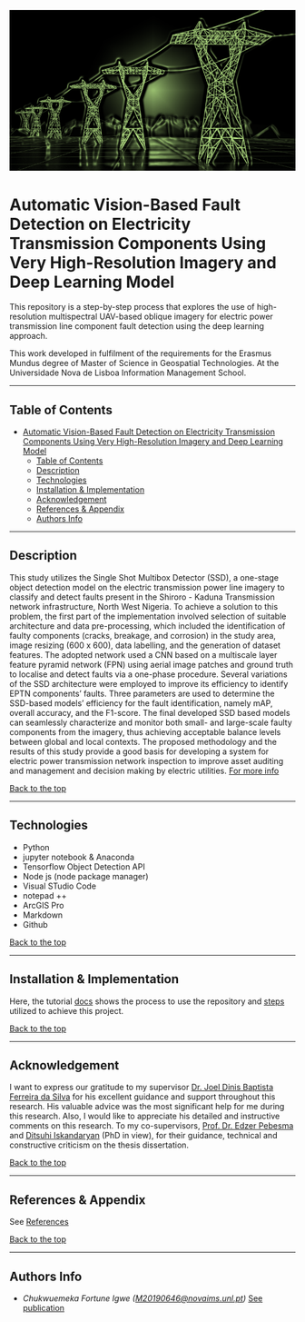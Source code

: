 ![Project Image](images/intro_istock.png)

# Automatic Vision-Based Fault Detection on Electricity Transmission Components Using Very High-Resolution Imagery and Deep Learning Model

This repository is a step-by-step process that explores the use of high-resolution multispectral UAV-based oblique imagery for electric power transmission line component fault detection using the deep learning approach. 

This work developed in fulfilment of the requirements for the Erasmus Mundus degree of Master of Science in Geospatial Technologies. At the Universidade Nova de Lisboa Information Management School.
________
## Table of Contents

- [Automatic Vision-Based Fault Detection on Electricity Transmission Components Using Very High-Resolution Imagery and Deep Learning Model](#automatic-vision-based-fault-detection-on-electricity-transmission-components-using-very-high-resolution-imagery-and-deep-learning-model)
  - [Table of Contents](#table-of-contents)
  - [Description](#description)
  - [Technologies](#technologies)
  - [Installation & Implementation](#installation--implementation)
  - [Acknowledgement](#acknowledgement)
  - [References & Appendix](#references--appendix)
  - [Authors Info](#authors-info)

________  
## Description
This study utilizes the Single Shot Multibox Detector (SSD), a one-stage object detection model on the electric transmission power line imagery to classify and detect faults present in the Shiroro - Kaduna Transmission network infrastructure, North West Nigeria. To achieve a solution to this problem, the first part of the implementation involved selection of suitable architecture and data pre-processing, which included the identification of faulty components (cracks, breakage, and corrosion) in the study area, image resizing (600 x 600), data labelling, and the generation of dataset features. The adopted network used a CNN based on a multiscale layer feature pyramid network (FPN) using aerial image patches and ground truth to localise and detect faults via a one-phase procedure. Several variations of the SSD architecture were employed to improve its efficiency to identify EPTN components’ faults.  Three parameters are used to determine the SSD-based models’ efficiency for the fault identification, namely mAP, overall accuracy, and the F1-score. The final developed SSD based models can seamlessly characterize and monitor both small- and large-scale faulty components from the imagery, thus achieving acceptable balance levels between global and local contexts. The proposed methodology and the results of this study provide a good basis for developing a system for electric power transmission network inspection to improve asset auditing and management and decision making by electric utilities. [For more info](docs/Introduction.md)

[Back to the top](#table-of-contents)
________

## Technologies
- Python
- jupyter notebook & Anaconda
- Tensorflow Object Detection API
- Node js (node package manager)
- Visual STudio Code
- notepad ++
- ArcGIS Pro
- Markdown
- Github

[Back to the top](#table-of-contents)
__________

## Installation & Implementation
Here, the tutorial [docs](docs/Installation.md) shows the process to use the repository and [steps](docs/Implementation.md) utilized to achieve this project.

[Back to the top](#table-of-contents)
__________

## Acknowledgement
I want to express our gratitude to my supervisor [Dr. Joel Dinis Baptista Ferreira da Silva](https://novaresearch.unl.pt/en/persons/joel-dinis-baptista-ferreira-da-silva) for his excellent guidance and support throughout this research. His valuable advice was the most significant help for me during this research. Also, I would like to appreciate his detailed and instructive comments on this research. To my co-supervisors, [Prof. Dr. Edzer Pebesma](https://www.uni-muenster.de/Geoinformatics/en/institute/staff/index.php/119/edzer_pebesma) and [Ditsuhi Iskandaryan](http://geotec.uji.es/staff/) (PhD in view), for their guidance, technical and constructive criticism on the thesis dissertation. 

[Back to the top](#table-of-contents)
___________

## References & Appendix
See [References](docs/References.md)

[Back to the top](#table-of-contents)
__________

## Authors Info
* *Chukwuemeka Fortune Igwe (M20190646@novaims.unl.pt)*
[See publication](https://run.unl.pt/handle/10362/113899)

